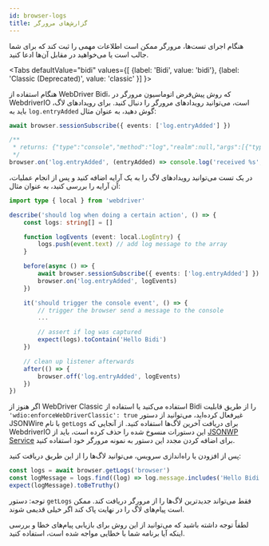 ```yaml
---
id: browser-logs
title: گزارش‌های مرورگر
---
```


هنگام اجرای تست‌ها، مرورگر ممکن است اطلاعات مهمی را ثبت کند که برای شما جالب است یا می‌خواهید در مقابل آن‌ها ادعا کنید.

<Tabs
defaultValue="bidi"
values={[
    {label: 'Bidi', value: 'bidi'},
    {label: 'Classic (Deprecated)', value: 'classic'
}]
}>

<TabItem value='bidi'>

هنگام استفاده از WebDriver Bidi، که روش پیش‌فرض اتوماسیون مرورگر در WebdriverIO است، می‌توانید رویدادهای مرورگر را دنبال کنید. برای رویدادهای لاگ، باید به `log.entryAdded` گوش دهید، به عنوان مثال:

```ts
await browser.sessionSubscribe({ events: ['log.entryAdded'] })

/**
 * returns: {"type":"console","method":"log","realm":null,"args":[{"type":"string","value":"Hello Bidi"}],"level":"info","text":"Hello Bidi","timestamp":1657282076037}
 */
browser.on('log.entryAdded', (entryAdded) => console.log('received %s', entryAdded))
```

در یک تست می‌توانید رویدادهای لاگ را به یک آرایه اضافه کنید و پس از انجام عملیات، آن آرایه را بررسی کنید، به عنوان مثال:

```ts
import type { local } from 'webdriver'

describe('should log when doing a certain action', () => {
    const logs: string[] = []

    function logEvents (event: local.LogEntry) {
        logs.push(event.text) // add log message to the array
    }

    before(async () => {
        await browser.sessionSubscribe({ events: ['log.entryAdded'] })
        browser.on('log.entryAdded', logEvents)
    })

    it('should trigger the console event', () => {
        // trigger the browser send a message to the console
        ...

        // assert if log was captured
        expect(logs).toContain('Hello Bidi')
    })

    // clean up listener afterwards
    after(() => {
        browser.off('log.entryAdded', logEvents)
    })
})
```

</TabItem>

<TabItem value='classic'>

اگر هنوز از WebDriver Classic استفاده می‌کنید یا استفاده از Bidi را از طریق قابلیت `'wdio:enforceWebDriverClassic': true` غیرفعال کرده‌اید، می‌توانید از دستور JSONWire با نام `getLogs` برای دریافت آخرین لاگ‌ها استفاده کنید. از آنجایی که WebdriverIO این دستورات منسوخ شده را حذف کرده است، باید از [JSONWP Service](https://github.com/webdriverio-community/wdio-jsonwp-service) برای اضافه کردن مجدد این دستور به نمونه مرورگر خود استفاده کنید.

پس از افزودن یا راه‌اندازی سرویس، می‌توانید لاگ‌ها را از این طریق دریافت کنید:

```ts
const logs = await browser.getLogs('browser')
const logMessage = logs.find((log) => log.message.includes('Hello Bidi'))
expect(logMessage).toBeTruthy()
```

توجه: دستور `getLogs` فقط می‌تواند جدیدترین لاگ‌ها را از مرورگر دریافت کند. ممکن است پیام‌های لاگ را در نهایت پاک کند اگر خیلی قدیمی شوند.
</TabItem>

</Tabs>

لطفاً توجه داشته باشید که می‌توانید از این روش برای بازیابی پیام‌های خطا و بررسی اینکه آیا برنامه شما با خطایی مواجه شده است، استفاده کنید.